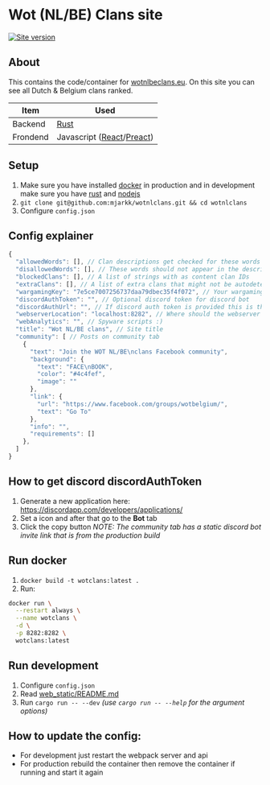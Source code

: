 # Wot (NL/BE) Clans site
[![Site version](https://img.shields.io/badge/Site%20version-V3-blue.svg)](https://wotnlclans.unknownclouds.com/)

## About
This contains the code/container for [wotnlbeclans.eu](https://wotnlbeclans.eu/).
On this site you can see all Dutch & Belgium clans ranked.

| Item | Used |
|---|---|
| Backend | [Rust](https://www.rust-lang.org/) |
| Frondend | Javascript ([React](https://reactjs.org/)/[Preact](https://preactjs.com/)) |

## Setup
1. Make sure you have installed [docker](https://docs.docker.com/install/) in production and in development make sure you have [rust](https://www.rust-lang.org/) and [nodejs](https://nodejs.org/en/)
2. `git clone git@github.com:mjarkk/wotnlclans.git && cd wotnlclans`
3. Configure `config.json`

## Config explainer
```js
{
  "allowedWords": [], // Clan descriptions get checked for these words
  "disallowedWords": [], // These words should not appear in the description
  "blockedClans": [], // A list of strings with as content clan IDs
  "extraClans": [], // A list of extra clans that might not be autodetected
  "wargamingKey": "7e5ce7007256737daa79dbec35f4f072", // Your wargaming key
  "discordAuthToken": "", // Optional discord token for discord bot
  "discordAuthUrl": "", // If discord auth token is provided this is the auth url used to authenticated
  "webserverLocation": "localhost:8282", // Where should the webserver be ran
  "webAnalytics": "", // Spyware scripts :)
  "title": "Wot NL/BE clans", // Site title
  "community": [ // Posts on community tab
    {
      "text": "Join the WOT NL/BE\nclans Facebook community",
      "background": {
        "text": "FACE\nBOOK",
        "color": "#4c4fef",
        "image": ""
      },
      "link": {
        "url": "https://www.facebook.com/groups/wotbelgium/",
        "text": "Go To"
      },
      "info": "",
      "requirements": []
    },
  ]
}
```

## How to get discord discordAuthToken
1. Generate a new application here: https://discordapp.com/developers/applications/
2. Set a icon and after that go to the **Bot** tab
3. Click the copy button
*NOTE: The community tab has a static discord bot invite link that is from the production build*

## Run docker
1. `docker build -t wotclans:latest .`
2. Run:
```sh
docker run \
  --restart always \
  --name wotclans \
  -d \
  -p 8282:8282 \
  wotclans:latest
```

## Run development
1. Configure `config.json`
2. Read [web_static/README.md](./web_static/README.md)
3. Run `cargo run -- --dev` *(use `cargo run -- --help` for the argument options)*

## How to update the config:
- For development just restart the webpack server and api
- For production rebuild the container then remove the container if running and start it again
